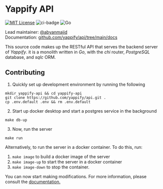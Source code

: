 # Yappify API

[![MIT License](https://img.shields.io/badge/license-MIT-blue.svg)](https://github.com/yappify/template/blob/main/LICENSE) ![ci-badge](https://github.com/yappify/api/actions/workflows/cicd.yml/badge.svg) ![Go](https://img.shields.io/badge/Go-blue.svg?style=flat&logo=go&logoColor=white)

Lead maintainer: [@abyanmajid](https://github.com/abyanmajid) \
Documentation: [github.com/yappify/api/tree/main/docs](https://github.com/yappify/api/tree/main/docs)

This source code makes up the RESTful API that serves the backend server of *Yappify*. it is a monolith written in *Go*, with the *chi* router, *PostgreSQL* database, and *sqlc* ORM.

## Contributing

1. Quickly set up development environment by running the following
```
mkdir yappify-api && cd yappify-api
git clone https://github.com/yappify/api.git .
cp .env.default .env && rm .env.default
```

2. Start up docker desktop and start a postgres service in the background
```
make db-up
```

3. Now, run the server
```
make run
```

Alternatively, to run the server in a docker container. To do this, run:
1. `make image` to build a docker image of the server
2. `make image-up` to start the server in a docker container
3. `make image-down` to stop the container.

You can now start making modifications. For more information, please consult the [documentation.](https://github.com/yappify/api/tree/main/docs)
